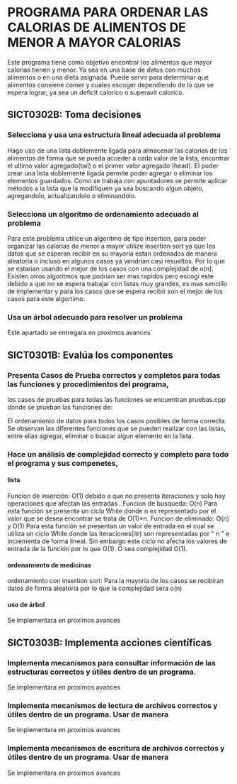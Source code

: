 # PROGRAMA PARA ORDENAR LAS CALORIAS DE ALIMENTOS DE MENOR A MAYOR CALORIAS
Este programa tiene como objetivo encontrar los alimentos que mayor calorias tienen y menor. Ya sea en una base de datos con muchos alimentos o en una dieta asignada. 
Puede servir para determinar que alimentos conviene comer y cuales escoger dependiendo de lo que se espera lograr, ya sea un deficit calorico o superavit calorico.
## SICT0302B: Toma decisiones 

### Selecciona y usa una estructura lineal adecuada al problema

Hago uso de una lista doblemente ligada para almacenar las calorias de los alimentos de forma que se pueda acceder a cada valor de la lista, encontrar el ultimo valor agregado(tail) o el primer valor agregado (head). El poder crear una lista doblemente ligada permite poder agregar o eliminar los elementos guardados. Como se trabaja con apuntadores se permite aplicar métodos a la lista que la modifiquen ya sea buscando algun objeto, agregandolo, actualizandolo o eliminandolo. 


### Selecciona un algoritmo de ordenamiento adecuado al problema

Para este problema utilice un algoritmo de tipo insertion, para poder organizar las calorias de menor a mayor utilize insertion sort ya que los datos que se esperan recibir en su mayoria estan ordenados de manera aleatoria o incluso en algunos casos ya vendrian casi resueltos. Por lo que se estarian usando el mejor de los casos con una complejidad de o(n). Existen otros algoritmos que podrian ser mas rapidos pero escogi este debido a que no se espera trabajar con listas muy grandes,  es mas sencillo de implementar y para los casos que se espera recibir son el mejor de los casos para este algortimo.

### Usa un árbol adecuado para resolver un problema

Este apartado se entregara en proximos avances

## SICT0301B: Evalúa los componentes

### Presenta Casos de Prueba correctos y completos para todas las funciones y procedimientos del programa,

los casos de pruebas para todas las funciones se encuentran pruebas.cpp donde se prueban las funciones de: 

El ordenamiento de datos para todos los casos posibles de forma correcta.
Se observan las diferentes funciones que se pueden realizar con las listas, entre ellas agregar, eliminar o buscar algun elemento en la lista.


### Hace un análisis de complejidad correcto y completo para todo el programa y sus compenetes,

#### lista 
 Funcion de inserción: O(1) debido a que no presenta iteraciones y solo hay operaciones que  afectan  las entradas .
 Funcion de busqueda: O(n)  Para esta función se presenta un ciclo While donde n es representado por el valor que se desea encontrar se trata de O(1)*n. 
 Funcion de eliminado: O(n) y O(1) 
Para esta función se presentan un valor de entrada en el cual se utiliza un ciclo While donde las iteraciones(itr) son representadas por " n " e incrementa de forma lineal. Sin embargo este ciclo no afecta los valores de entrada de la función por lo que O(1). O sea complejidad O(1).
#### ordenamiento de medicinas

ordenamiento con insertion sort:  Para la mayoria de los casos se recibiran datos de forma aleatoria por lo que la complejidad sera o(n)

#### uso de árbol

Se implementara en proximos avances

## SICT0303B: Implementa acciones científicas 

### Implementa mecanismos para consultar información de las estructuras correctos y útiles dentro de un programa.

Se implementara en proximos avances

### Implementa mecanismos de lectura de archivos correctos y útiles dentro de un programa. Usar de manera
Se implementara en proximos avances

### Implementa mecanismos de escritura de archivos correctos y útiles dentro de un programa. Usar de manera
Se implementara en proximos avances
